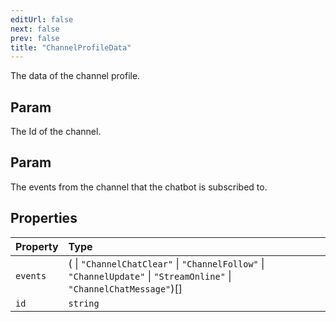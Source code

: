 ```yaml
---
editUrl: false
next: false
prev: false
title: "ChannelProfileData"
---
```


The data of the channel profile.

## Param

The Id of the channel.

## Param

The events from the channel that the chatbot is subscribed to.

## Properties

| Property | Type |
| :------ | :------ |
| `events` | ( \| `"ChannelChatClear"` \| `"ChannelFollow"` \| `"ChannelUpdate"` \| `"StreamOnline"` \| `"ChannelChatMessage"`)[] |
| `id` | `string` |
